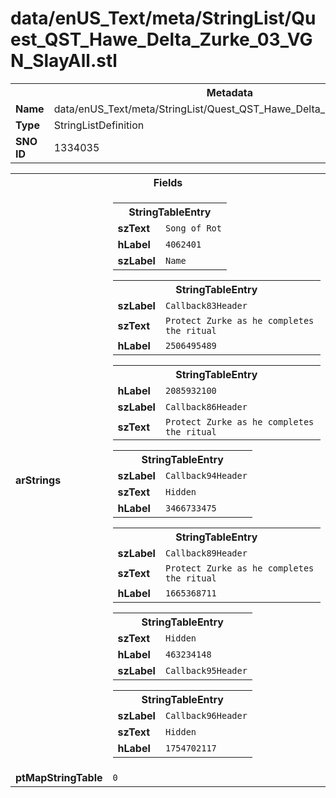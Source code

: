 <h1>data/enUS_Text/meta/StringList/Quest_QST_Hawe_Delta_Zurke_03_VGN_SlayAll.stl</h1><table><tr><th colspan="100%">Metadata</th></tr><tr><td><b>Name</b></td><td>data/enUS_Text/meta/StringList/Quest_QST_Hawe_Delta_Zurke_03_VGN_SlayAll.stl</td></tr><tr><td><b>Type</b></td><td>StringListDefinition</td></tr><tr><td><b>SNO ID</b></td><td>1334035</td></tr></table>

<table><tr><th colspan="100%">Fields</th></tr><tr><td><b>arStrings</b></td><td><table><tr><th colspan="100%">StringTableEntry</th></tr><tr><td><b>szText</b></td><td><code>Song of Rot</code></td></tr><tr><td><b>hLabel</b></td><td><code>4062401</code></td></tr><tr><td><b>szLabel</b></td><td><code>Name</code></td></tr></table>


<table><tr><th colspan="100%">StringTableEntry</th></tr><tr><td><b>szLabel</b></td><td><code>Callback83Header</code></td></tr><tr><td><b>szText</b></td><td><code>Protect Zurke as he completes the ritual</code></td></tr><tr><td><b>hLabel</b></td><td><code>2506495489</code></td></tr></table>


<table><tr><th colspan="100%">StringTableEntry</th></tr><tr><td><b>hLabel</b></td><td><code>2085932100</code></td></tr><tr><td><b>szLabel</b></td><td><code>Callback86Header</code></td></tr><tr><td><b>szText</b></td><td><code>Protect Zurke as he completes the ritual</code></td></tr></table>


<table><tr><th colspan="100%">StringTableEntry</th></tr><tr><td><b>szLabel</b></td><td><code>Callback94Header</code></td></tr><tr><td><b>szText</b></td><td><code>Hidden</code></td></tr><tr><td><b>hLabel</b></td><td><code>3466733475</code></td></tr></table>


<table><tr><th colspan="100%">StringTableEntry</th></tr><tr><td><b>szLabel</b></td><td><code>Callback89Header</code></td></tr><tr><td><b>szText</b></td><td><code>Protect Zurke as he completes the ritual</code></td></tr><tr><td><b>hLabel</b></td><td><code>1665368711</code></td></tr></table>


<table><tr><th colspan="100%">StringTableEntry</th></tr><tr><td><b>szText</b></td><td><code>Hidden</code></td></tr><tr><td><b>hLabel</b></td><td><code>463234148</code></td></tr><tr><td><b>szLabel</b></td><td><code>Callback95Header</code></td></tr></table>


<table><tr><th colspan="100%">StringTableEntry</th></tr><tr><td><b>szLabel</b></td><td><code>Callback96Header</code></td></tr><tr><td><b>szText</b></td><td><code>Hidden</code></td></tr><tr><td><b>hLabel</b></td><td><code>1754702117</code></td></tr></table>


</td></tr><tr><td><b>ptMapStringTable</b></td><td><code>0</code></td></tr></table>

